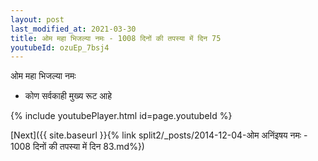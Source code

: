 ```yaml
---
layout: post
last_modified_at: 2021-03-30
title: ओम महा भिजल्या नमः - 1008 दिनों की तपस्या में दिन 75
youtubeId: ozuEp_7bsj4
---
```

 
 
 ओम महा भिजल्या नमः  
 
 -  कोण सर्वकाही मुख्य रूट आहे 
 
  
 
  
 
 
 
 
 
 


{% include youtubePlayer.html id=page.youtubeId %}
 
[Next]({{ site.baseurl }}{% link  split2/_posts/2014-12-04-ओम अनिंइषय नमः - 1008 दिनों की तपस्या में दिन 83.md%})
 
